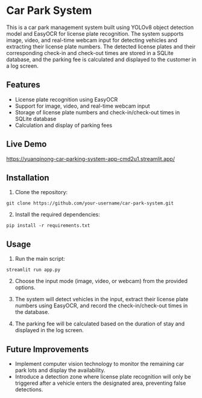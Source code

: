 # Car Park System

This is a car park management system built using YOLOv8 object detection model and EasyOCR for license plate recognition. The system supports image, video, and real-time webcam input for detecting vehicles and extracting their license plate numbers. The detected license plates and their corresponding check-in and check-out times are stored in a SQLite database, and the parking fee is calculated and displayed to the customer in a log screen. 

## Features

- License plate recognition using EasyOCR
- Support for image, video, and real-time webcam input
- Storage of license plate numbers and check-in/check-out times in SQLite database
- Calculation and display of parking fees

## Live Demo
https://yuanqinong-car-parking-system-app-cmd2u1.streamlit.app/

## Installation

1. Clone the repository:

```
git clone https://github.com/your-username/car-park-system.git
```

2. Install the required dependencies:

```
pip install -r requirements.txt
```

## Usage

1. Run the main script:

```
streamlit run app.py
```

2. Choose the input mode (image, video, or webcam) from the provided options.

3. The system will detect vehicles in the input, extract their license plate numbers using EasyOCR, and record the check-in/check-out times in the database.

4. The parking fee will be calculated based on the duration of stay and displayed in the log screen.

## Future Improvements

- Implement computer vision technology to monitor the remaining car park lots and display the availability.
- Introduce a detection zone where license plate recognition will only be triggered after a vehicle enters the designated area, preventing false detections.
